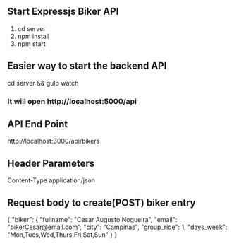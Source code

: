 ## Start Expressjs Biker API
1. cd server
2. npm install  
3. npm start

## Easier way to start the backend API
cd server && gulp watch

### It will open http://localhost:5000/api

## API End Point
http://localhost:3000/api/bikers

## Header Parameters
Content-Type  application/json

## Request body to create(POST) biker entry
{
 "biker": {
  "fullname": "Cesar Augusto Nogueira",
  "email": "bikerCesar@email.com",
  "city": "Campinas",
  "group_ride": 1,
  "days_week": "Mon,Tues,Wed,Thurs,Fri,Sat,Sun"
  }
}
